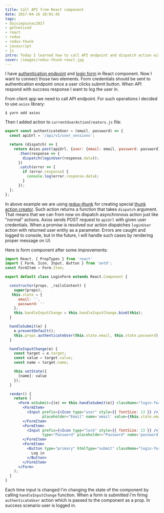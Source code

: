 ```yaml
---
title: Call API from React component
date: 2017-04-16 18:01:45
tags:
- dajsiepoznac2017
- getnoticed
- react
- redux
- redux-thunk
- javascript
- js
intro: Today I learned how to call API endpoint and dispatch action with results using redux and redux-thunk.
cover: /images/redux-thunk-react.jpg
---
```

I have [authentication endpoint](/2017/03/29/Rails5-simple-authentication-endpoint/) and [login form](/2017/03/25/Restrict-access-to-routes-using-React-React-Route-and-Redux/) in React component. Now I want to connect those two elements. Form credentials should be sent to authentication endpoint once a user clicks submit button. When API respond with success response I want to log the user in.  

From client app we need to call API endpoint. For such operations I decided to use `axios` library:
```
$ yarn add axios
```

Then I added action to `currentUserActionCreators.js` file:
```javascript
export const authenticateUser = (email, password) => {
  const apiUrl = '/api/v1/user_sessions';

  return (dispatch) => {
    return Axios.post(apiUrl, {user: {email: email, password: password}})
      .then(response => {
        dispatch(loginUser(response.data));
      })
      .catch(error => {
        if (error.response) {
          console.log(error.response.data);
        }
      });
  };
};
```
In above example we are using [redux-thunk](https://github.com/gaearon/redux-thunk) for creating special [thunk action creator](http://stackoverflow.com/questions/35411423/how-to-dispatch-a-redux-action-with-a-timeout/35415559#35415559). Such action returns a function that takes `dispatch` argument. That means that we can from now on dispatch asynchronous action just like "normal" actions. Axios sends POST request to `apiUrl` with given user credentials. When a promise is resolved our action dispatches `loginUser` action with returned user entity as a parameter. Errors are caught and logged to console, but in the future, I will handle such cases by rendering proper message on UI.

Here is form component after some improvements:
```jsx
import React, { PropTypes } from 'react'
import { Form, Icon, Input, Button } from 'antd';
const FormItem = Form.Item;

export default class LoginForm extends React.Component {

  constructor(props, _railsContext) {   
    super(props);
   this.state = {
      email: '',
      password: ''
    };    
    this.handleInputChange = this.handleInputChange.bind(this);
  }

  handleSubmit(e) {
    e.preventDefault();
    this.props.authenticateUser(this.state.email, this.state.password);
  }

  handleInputChange(e) {
    const target = e.target;
    const value = target.value;
    const name = target.name;

    this.setState({
      [name]: value
    });
  }  

  render() {
    return (
      <Form onSubmit={(e) => this.handleSubmit(e)} className="login-form">
        <FormItem>
          <Input prefix={<Icon type="user" style={{ fontSize: 13 }} />}
                 placeholder="Email" name='email' value={this.state.email} onChange={this.handleInputChange} />
        </FormItem>
        <FormItem>
          <Input prefix={<Icon type="lock" style={{ fontSize: 13 }} />}
                 type="Password" placeholder="Password" name='password' value={this.state.password} onChange={this.handleInputChange} />
        </FormItem>
        <FormItem>
          <Button type="primary" htmlType="submit" className="login-form-button">
            Log in
          </Button>
        </FormItem>
      </Form>
    );
  }
}
```
Each time input is changed I'm changing the state of the component by calling `handleInputChange` function. When a form is submitted I'm firing `authenticateUser` action which is passed to the component as a prop. In success scenario user is logged in.
